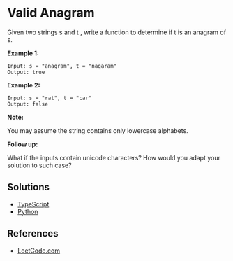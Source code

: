 # Valid Anagram #

Given two strings s and t , write a function to determine if t is an anagram of s.

**Example 1:**
```pseudo
Input: s = "anagram", t = "nagaram"
Output: true
```

**Example 2:**
```pseudo
Input: s = "rat", t = "car"
Output: false
```
**Note:**

You may assume the string contains only lowercase alphabets.

**Follow up:**

What if the inputs contain unicode characters? How would you adapt your solution to such case?

## Solutions ##

- [TypeScript](./solution-ts.ts)
- [Python](./solution-python.py)

## References ##

- [LeetCode.com](https://leetcode.com/explore/interview/card/top-interview-questions-easy/127/strings/882/)
